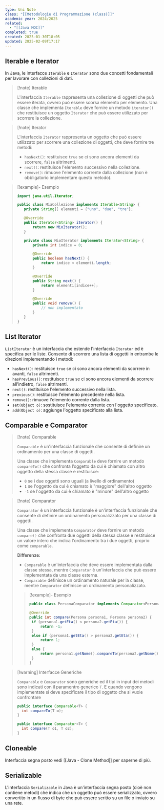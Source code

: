 ```yaml
---
type: Uni Note
class: "[[Metodologie di Programmazione (class)]]"
academic year: 2024/2025
related:
  - "[[Java MOC]]"
completed: true
created: 2025-01-30T18:05
updated: 2025-02-09T17:17
---
```

## Iterable e Iterator

In Java, le interfacce `Iterable` e `Iterator` sono due concetti fondamentali per lavorare con collezioni di dati.

>[!note] Iterable
>
>L'interfaccia `Iterable` rappresenta una collezione di oggetti che può essere iterata, ovvero può essere scorsa elemento per elemento. Una classe che implementa `Iterable` deve fornire un metodo `iterator()` che restituisce un oggetto `Iterator` che può essere utilizzato per scorrere la collezione.

>[!note] Iterator
>
>L'interfaccia `Iterator` rappresenta un oggetto che può essere utilizzato per scorrere una collezione di oggetti, che deve fornire tre metodi:
>
>- `hasNext()`: restituisce `true` se ci sono ancora elementi da scorrere, `false` altrimenti.
>- `next()`: restituisce l'elemento successivo nella collezione.
>- `remove()`: rimuove l'elemento corrente dalla collezione (non è obbligatorio implementare questo metodo).

>[!example]- Esempio
>
>```java
>import java.util.Iterator;
>
>public class MiaCollezione implements Iterable<String> {
>    private String[] elementi = {"uno", "due", "tre"};
>
>    @Override
>    public Iterator<String> iterator() {
>        return new MioIterator();
>    }
>
>    private class MioIterator implements Iterator<String> {
>        private int indice = 0;
>
>        @Override
>        public boolean hasNext() {
>            return indice < elementi.length;
>        }
>
>        @Override
>        public String next() {
>            return elementi[indice++];
>        }
>
>        @Override
>        public void remove() {
>            // non implementato
>        }
>    }
>}
>
>```

## List Iterator

`ListIterator` è un interfaccia che estende l'interfaccia `Iterator` ed è specifica per le liste. Consente di scorrere una lista di oggetti in entrambe le direzioni implementando i metodi:
- `hasNext()`: restituisce `true` se ci sono ancora elementi da scorrere in avanti, `false` altrimenti.
- `hasPrevious()`: restituisce `true` se ci sono ancora elementi da scorrere all'indietro, `false` altrimenti.
- `next()`: restituisce l'elemento successivo nella lista.
- `previous()`: restituisce l'elemento precedente nella lista.
- `remove()`: rimuove l'elemento corrente dalla lista.
- `set(Object o)`: sostituisce l'elemento corrente con l'oggetto specificato.
- `add(Object o)`: aggiunge l'oggetto specificato alla lista.

## Comparable e Comparator

>[!note] Comparable 
>
>`Comparable` è un'interfaccia funzionale che consente di definire un ordinamento per una classe di oggetti. 
>
>Una classe che implementa `Comparable` deve fornire un metodo `compareTo()` che confronta l’oggetto da cui è chiamato con altro oggetto della stessa classe e restituisce:
>- `0` se i due oggetti sono uguali (a livello di ordinamento)
>- `1` se l'oggetto da cui è chiamato è "maggiore" dell'altro oggetto
>- `-1` se l'oggetto da cui è chiamato è "minore" dell'altro oggetto

>[!note] Comparator
>
>`Comparator` è un interfaccia funzionale è un'interfaccia funzionale che consente di definire un ordinamento personalizzato per una classe di oggetti.
>
>Una classe che implementa `Comparator` deve fornire un metodo `compare()` che confronta due oggetti della stessa classe e restituisce un valore intero che indica l'ordinamento tra i due oggetti, proprio come `comparable`.
>
>**Differenze:**
>- `Comparable` è un'interfaccia che deve essere implementata dalla classe stessa, mentre `Comparator` è un'interfaccia che può essere implementata da una classe esterna.
>- `Comparable` definisce un ordinamento naturale per la classe, mentre `Comparator` definisce un ordinamento personalizzato.
>  
>>[!example]- Esempio
>>
>>```java
>>public class PersonaComparator implements Comparator<Persona> { 
>>
>>@Override 
>>public int compare(Persona persona1, Persona persona2) { 
>>	if (persona1.getEta() < persona2.getEta()) {
>>		return -1;
>>	}
>>	else if (persona1.getEta() > persona2.getEta()) {
>>		return 1;
>>	}
>>	else {
>>		return persona1.getNome().compareTo(persona2.getNome()); {
>>	}
>>}
>>```

>[!warning] Interfacce Generiche
>
>`Comparable` e `Comparator` sono generiche ed il tipi in input dei metodi sono indicati con il paramentro generico `T`. E quando vengono implementate si deve specificare il tipo di oggetto che si vuole confrontare
>
>```java
>public interface Comparable<T> {     
>	int compareTo(T o); 
>}
>
>public interface Comparator<T> { 
>	int compare(T o1, T o2); 
>}
>```

## Cloneable 

Interfaccia segna posto vedi [[Java - Clone Method]] per saperne di più.

## Serializable

L'interfaccia `Serializable` in Java è un'interfaccia segna posto (cioè non contiene metodi) che indica che un oggetto può essere serializzato, ovvero convertito in un flusso di byte che può essere scritto su un file o inviato su una rete.